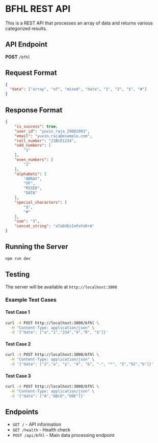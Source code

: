 # BFHL REST API

This is a REST API that processes an array of data and returns various categorized results.

## API Endpoint

**POST** `/bfhl`

## Request Format

```json
{
  "data": ["array", "of", "mixed", "data", "1", "2", "$", "#"]
}
```

## Response Format

```json
{
    "is_success": true,
    "user_id": "yuvin_raja_29082003",
    "email": "yuvin.raja@example.com",
    "roll_number": "21BCE1234",
    "odd_numbers": [
        "1"
    ],
    "even_numbers": [
        "2"
    ],
    "alphabets": [
        "ARRAY",
        "OF",
        "MIXED",
        "DATA"
    ],
    "special_characters": [
        "$",
        "#"
    ],
    "sum": "3",
    "concat_string": "aTaDdExImFoYaRrA"
}
```

## Running the Server

```bash
npm run dev
```

## Testing

The server will be available at `http://localhost:3000`

### Example Test Cases

#### Test Case 1

```bash
curl -X POST http://localhost:3000/bfhl \
  -H "Content-Type: application/json" \
  -d '{"data": ["a","1","334","4","R", "$"]}'
```

#### Test Case 2

```bash
curl -X POST http://localhost:3000/bfhl \
  -H "Content-Type: application/json" \
  -d '{"data": ["2","a", "y", "4", "&", "-", "*", "5","92","b"]}'
```

#### Test Case 3

```bash
curl -X POST http://localhost:3000/bfhl \
  -H "Content-Type: application/json" \
  -d '{"data": ["A","ABcD","DOE"]}'
```

## Endpoints

- `GET /` - API information
- `GET /health` - Health check
- `POST /api/bfhl` - Main data processing endpoint
